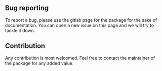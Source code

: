 ## Bug reporting 

To report a bug, please use the gitlab page for the package for the sake of 
documentation. You can open a new issue on this page and we will try to tackle 
it down.

## Contribution

Any contribution is most welcomed. Feel free to contact the maintainer of the 
package for any added value.

